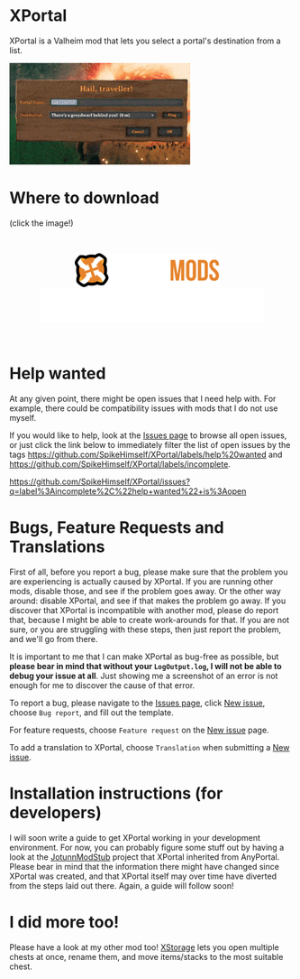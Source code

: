 # XPortal

XPortal is a Valheim mod that lets you select a portal's destination from a list. 

<img src="https://raw.githubusercontent.com/SpikeHimself/XPortal/main/images/controller.gif" height="180" />

# Where to download
(click the image!)

<div align="center">

&nbsp;

[![Nexus Mods](https://raw.githubusercontent.com/SpikeHimself/resources/main/images/thirdparty/nexus-logo-small.png)](https://www.nexusmods.com/valheim/mods/2239) &nbsp;&nbsp;&nbsp; [![Thunderstore](https://raw.githubusercontent.com/SpikeHimself/resources/main/images/thirdparty/thunderstore-logo-small.png)](https://valheim.thunderstore.io/package/SpikeHimself/XPortal/)

&nbsp;

</div>

# Help wanted

At any given point, there might be open issues that I need help with. For example, there could be compatibility issues with mods that I do not use myself. 

If you would like to help, look at the [Issues page](https://github.com/SpikeHimself/XPortal/issues) to browse all open issues, or just click the link below to immediately filter the list of open issues by the tags https://github.com/SpikeHimself/XPortal/labels/help%20wanted and https://github.com/SpikeHimself/XPortal/labels/incomplete.

https://github.com/SpikeHimself/XPortal/issues?q=label%3Aincomplete%2C%22help+wanted%22+is%3Aopen


# Bugs, Feature Requests and Translations

First of all, before you report a bug, please make sure that the problem you are experiencing is actually caused by XPortal. If you are running other mods, disable those, and see if the problem goes away. Or the other way around: disable XPortal, and see if that makes the problem go away. If you discover that XPortal is incompatible with another mod, please do report that, because I might be able to create work-arounds for that. If you are not sure, or you are struggling with these steps, then just report the problem, and we'll go from there.

It is important to me that I can make XPortal as bug-free as possible, but **please bear in mind that without your `LogOutput.log`, I will not be able to debug your issue at all**. Just showing me a screenshot of an error is not enough for me to discover the cause of that error.

To report a bug, please navigate to the [Issues page](https://github.com/SpikeHimself/XPortal/issues), click [New issue](https://github.com/SpikeHimself/XPortal/issues/new/choose), choose `Bug report`, and fill out the template.

For feature requests, choose `Feature request` on the [New issue](https://github.com/SpikeHimself/XPortal/issues/new/choose) page.

To add a translation to XPortal, choose `Translation` when submitting a [New issue](https://github.com/SpikeHimself/XPortal/issues/new/choose).


# Installation instructions (for developers)

I will soon write a guide to get XPortal working in your development environment. For now, you can probably figure some stuff out by having a look at the [JotunnModStub](https://github.com/Valheim-Modding/JotunnModStub) project that XPortal inherited from AnyPortal. Please bear in mind that the information there might have changed since XPortal was created, and that XPortal itself may over time have diverted from the steps laid out there. Again, a guide will follow soon!


# I did more too!

Please have a look at my other mod too! [XStorage](https://www.nexusmods.com/valheim/mods/2290) lets you open multiple chests at once, rename them, and move items/stacks to the most suitable chest.
